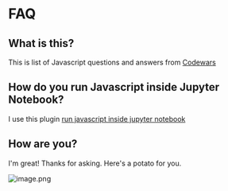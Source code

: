 # FAQ

## What is this?
This is list of Javascript questions and answers from [Codewars](https://www.codewars.com/dashboard)

## How do you run Javascript inside Jupyter Notebook?
I use this plugin [run javascript inside jupyter notebook](https://github.com/minrk/jskernel)

## How are you?
I'm great! Thanks for asking. Here's a potato for you.

![image.png](https://www.veggieprezi.com/wp-content/uploads/2017/09/20170731_214129-555x688.jpg)